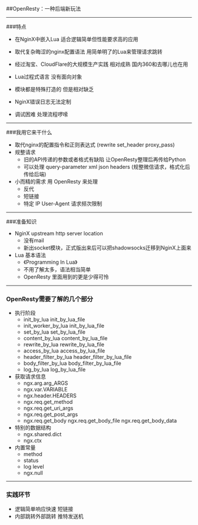 ##OpenResty：一种后端新玩法

----------------------------
###特点

- 在NginX中嵌入Lua 适合逻辑简单但性能要求高的应用
- 取代复杂晦涩的nginx配置语法 用简单明了的Lua来管理请求跳转
- 经过淘宝、CloudFlare的大规模生产实践 相对成熟 国内360和去哪儿也在用
- Lua过程式语言 没有面向对象

- 模块都是特殊打造的 但是相对缺乏
- NginX错误日志无法定制
- 调试困难 处理流程啰嗦

-----------------------------

###我用它来干什么

- 取代nginx的配置指令和正则表达式 (rewrite set_header proxy_pass)
- 规整请求
    - 旧的API传递的参数或者格式有缺陷 让OpenResty整理后再传给Python
    - 可以处理 query-parameter xml json headers (规整微信请求，格式化后传给后端)
- 小而精的需求 用 OpenResty 来处理
    - 反代
    - 短链接
    - 特定 IP User-Agent 请求频次限制
    
--------------------------------
###准备知识
- NginX upstream http server location 
    - 没有mail
    - 新出socket模块，正式版出来后可以把shadowsocks迁移到NginX上面来
- Lua 基本语法
    - 《Programming In Lua》
    - 不用了解太多，语法相当简单
    - OpenResty 里面用到的更是少得可怜
    
-----------------------------------
### OpenResty需要了解的几个部分
- 执行阶段
    - init_by_lua init_by_lua_file 
    - init_worker_by_lua init_by_lua_file
    - set_by_lua set_by_lua_file
    - content_by_lua content_by_lua_file
    - rewrite_by_lua rewrite_by_lua_file
    - access_by_lua access_by_lua_file
    - header_filter_by_lua header_filter_by_lua_file
    - body_filter_by_lua body_filter_by_lua_file
    - log_by_lua log_by_lua_file
- 获取请求信息
    - ngx.arg.arg_ARGS
    - ngx.var.VARIABLE
    - ngx.header.HEADERS
    - ngx.req.get_method
    - ngx.req.get_uri_args
    - ngx.req.get_post_args
    - ngx.req.get_body ngx.req.get_body_file ngx.req.get_body_data
- 特别的数据结构
    - ngx.shared.dict
    - ngx.ctx
- 内置常量
    - method
    - status
    - log level
    - ngx.null
    
---------------------------------------
### 实践环节
- 逻辑简单响应快速 短链接
- 内部跳转外部跳转 推特发送机
